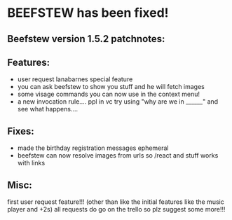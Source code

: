 # BEEFSTEW has been fixed!

## Beefstew version 1.5.2 patchnotes:

## Features:
- user request lanabarnes special feature
- you can ask beefstew to show you stuff and he will fetch images
- some visage commands you can now use in the context menu!
- a new invocation rule.... ppl in vc try using "why are we in ______" and see what happens.... 

## Fixes:
- made the birthday registration messages ephemeral
- beefstew can now resolve images from urls so /react and stuff works with links

## Misc:

first user request feature!!! (other than like the initial features like the music player and +2s) all requests do go on the trello so plz suggest some more!!!